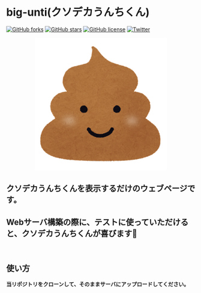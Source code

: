 # big-unti(クソデカうんちくん)
[![GitHub forks](https://img.shields.io/github/forks/EndoMotoki/big-unti)](https://github.com/EndoMotoki/big-unti/network)
[![GitHub stars](https://img.shields.io/github/stars/EndoMotoki/big-unti)](https://github.com/EndoMotoki/big-unti/stargazers)
[![GitHub license](https://img.shields.io/github/license/EndoMotoki/big-unti)](https://github.com/EndoMotoki/big-unti/blob/main/LICENSE)
[![Twitter](https://img.shields.io/twitter/url?style=social&url=https%3A%2F%2Ftwitter.com%2FMotoki_0626)](https://twitter.com/intent/tweet?text=Wow:&url=https%3A%2F%2Fgithub.com%2FEndoMotoki%2Fbig-unti)
<p align="center">
  <img src="images/unti.png" width=70%>  
</p>

## クソデカうんちくんを表示するだけのウェブページです。
## Webサーバ構築の際に、テストに使っていただけると、クソデカうんちくんが喜びます💩

<br>

## 使い方
**当リポジトリをクローンして、そのままサーバにアップロードしてください。**